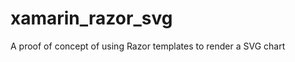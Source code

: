 xamarin_razor_svg
=================

A proof of concept of using Razor templates to render a SVG chart 